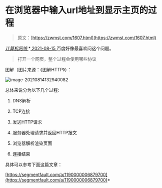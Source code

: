 <!--yml
category: 未分类
date: 0001-01-01 00:00:00
--->

# 在浏览器中输入url地址到显示主页的过程

> 原文：[https://zwmst.com/1607.html](https://zwmst.com/1607.html)

   [ *计算机网络* ](https://zwmst.com/%e8%ae%a1%e7%ae%97%e6%9c%ba%e7%bd%91%e7%bb%9c)*[ <time datetime="2021-08-15T15:34:16+08:00"> 2021-08-15 </time> ](https://zwmst.com/1607.html)  百度好像最喜欢问这个问题。

> 打开一个网页，整个过程会使用哪些协议

图解（图片来源：《图解HTTP》）：

![image-20210814132940082](img/98548010e8ebd96c4ad5670f83e6a5b7.png)

总体来说分为以下几个过程:

1.  DNS解析

2.  TCP连接

3.  发送HTTP请求

4.  服务器处理请求并返回HTTP报文

5.  浏览器解析渲染页面

6.  连接结束

具体可以参考下面这篇文章：

[https://segmentfault.com/a/1190000006879700](https://segmentfault.com/a/1190000006879700)*